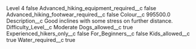 <?xml version="1.0" encoding="UTF-8"?>
<CustomMetadata xmlns="http://soap.sforce.com/2006/04/metadata" xmlns:xsi="http://www.w3.org/2001/XMLSchema-instance" xmlns:xsd="http://www.w3.org/2001/XMLSchema">
    <label>Level 4</label>
    <protected>false</protected>
    <values>
        <field>Advanced_hiking_equipment_required__c</field>
        <value xsi:type="xsd:boolean">false</value>
    </values>
    <values>
        <field>Advanced_hiking_footwear_required__c</field>
        <value xsi:type="xsd:boolean">false</value>
    </values>
    <values>
        <field>Colour__c</field>
        <value xsi:type="xsd:double">995500.0</value>
    </values>
    <values>
        <field>Description__c</field>
        <value xsi:type="xsd:string">Good inclines with some stress on further distance.</value>
    </values>
    <values>
        <field>Difficulty_Level__c</field>
        <value xsi:type="xsd:string">Moderate</value>
    </values>
    <values>
        <field>Dogs_allowed__c</field>
        <value xsi:type="xsd:boolean">true</value>
    </values>
    <values>
        <field>Experienced_hikers_only__c</field>
        <value xsi:type="xsd:boolean">false</value>
    </values>
    <values>
        <field>For_Beginners__c</field>
        <value xsi:type="xsd:boolean">false</value>
    </values>
    <values>
        <field>Kids_allowed__c</field>
        <value xsi:type="xsd:boolean">true</value>
    </values>
    <values>
        <field>Water_required__c</field>
        <value xsi:type="xsd:boolean">true</value>
    </values>
</CustomMetadata>
